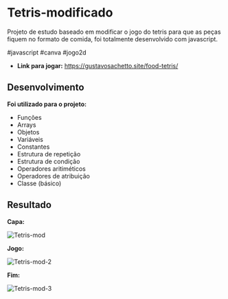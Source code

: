 # Tetris-modificado

Projeto de estudo baseado em modificar o jogo do tetris para que as peças fiquem no formato de comida, foi totalmente desenvolvido com javascript. 

#javascript #canva #jogo2d

- __Link para jogar:__ https://gustavosachetto.site/food-tetris/

## Desenvolvimento
__Foi utilizado para o projeto:__
- Funções
- Arrays
- Objetos
- Variáveis
- Constantes
- Estrutura de repetição
- Estrutura de condição
- Operadores aritiméticos
- Operadores de atribuição
- Classe (básico)

## Resultado
__Capa:__

![Tetris-mod](https://github.com/user-attachments/assets/3b58596c-025b-4c15-8144-c5733f0543a5)

__Jogo:__

![Tetris-mod-2](https://github.com/user-attachments/assets/33adc21e-c89c-4df4-94b5-bd44d99ed21a)

__Fim:__

![Tetris-mod-3](https://github.com/user-attachments/assets/cd5cd091-2f1d-4684-8e2a-883639f08484)
